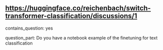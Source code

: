 ## https://huggingface.co/reichenbach/switch-transformer-classification/discussions/1

contains_question: yes

question_part: Do you have a notebook example of the finetuning for text classification